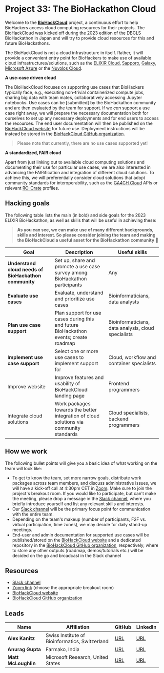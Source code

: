 # Project 33: The BioHackathon Cloud

Welcome to the [**BioHackCloud**](https://biohack.cloud/) project, a continuous effort to help BioHackers access cloud computing resources for their projects. The BioHackCloud was kicked off during the 2023 edition of the DBCLS BioHackathon in Japan and will try to provide cloud resources for this and future BioHackathons.

The BioHackCloud is not a cloud infrastructure in itself. Rather, it will provide a convenient entry point for BioHackers to make use of available cloud infrastructures/solutions, such as the [ELIXIR Cloud](https://elixir-cloud.dcc.sib.swiss/), [Sapporo](https://github.com/sapporo-wes/sapporo), [Galaxy](https://usegalaxy.org/), [Microsoft Azure](https://azure.microsoft.com/) or the [Nuvolos Cloud](https://nuvolos.cloud/).

**A use-case driven cloud**

The BioHackCloud focuses on supporting use cases that BioHackers typically face, e.g., executing non-trivial containerized compute jobs, sharing big data with team mates, collaboratively accessing Jupyter notebooks. Use cases can be [submitted] by the BioHackathon community and are then evaluated by the team for support. If we _can_ support a use case right away, we will prepare the necessary documentation both for ourselves to set up any necessary deployments and for end users to access the recources. The end user documentation will then be published on the [BioHackCloud website](https://biohack.cloud/) for future use. Deployment instructions will be instead be stored in the [BioHackCloud GitHub organization](https://github.com/biohackcloud/).

> Please note that currently, there are no use cases supported yet!

**A standardized, FAIR cloud**

Apart from just linking out to available cloud computing solutions and documenting their use for particular use cases, we are also interested in advancing the FAIRification and integration of different cloud solutions. To achieve this, we will preferentially consider cloud solutions that adopt community standards for interoperability, such as the [GA4GH Cloud](https://www.ga4gh.org/work_stream/cloud/) APIs or relevant [RO-Crate](https://www.researchobject.org/ro-crate/profiles.html) profiles.

## Hacking goals

The following table lists the main (in bold) and side goals for the 2023 ELIXIR BioHackathon, as well as skills that will be useful in achieving these:

> **As you can see, we can make use of many different backgrounds, skills and interest. So please consider joining the team and making the BioHackCloud a useful asset for the BioHackathon community** :rocket:

| Goal | Description | Useful skills |
| --- | --- | --- |
| **Understand cloud needs of BioHackathon community** | Set up, share and promote a use case survey among BioHackathon participants | Any |
| **Evaluate use cases** | Evaluate, understand and prioritize use cases | Bioinformaticians, data analysts |
| **Plan use case support** | Plan support for use cases during this and future BioHackathon events; create roadmap | Bioinformaticians, data analysis, cloud specialists |
| **Implement use case support** | Select one or more use cases to implement support for | Cloud, workflow and container specialists |
| Improve website | Improve features and usability of BioHackCloud landing page | Frontend programmers |
| Integrate cloud solutions | Work packages towards the better integration of cloud solutions via community standards | Cloud specialists, backend programmers |

## How we work

The following bullet points will give you a basic idea of what working on the team will look like:

- To get to know the team, set more narrow goals, distribute work packages across team members, and discuss administrative issues, we will have a kick-off call at 4:30pm CET in [Zoom](https://elixir-europe-org.zoom.us/j/87108266423?pwd=SVRNeEtsY1ArZ2ZjM3htTTN4TTBhQT09). Make sure to join the project's breakout room. If you would like to participate, but can't make the meeting, please drop a message in the [Slack channel](https://biohackeu.slack.com/archives/C03HQPMEN81), where you briefly introduce yourself and list any relevant skills and interests.
- Our [Slack channel](https://biohackeu.slack.com/archives/C03HQPMEN81) will be the primary focus point for communication with the entire team.
- Depending on the team's makeup (number of participants, F2F vs. virtual participation, time zones), we may decide for daily stand-up meetings.
- End-user and admin documentation for supported use cases will be published/stored on the [BioHackCloud website](https://biohack.cloud/) and a dedicated repository in the [BioHackCloud GitHub organization](https://github.com/biohackcloud), respectively; where to store any other outputs (roadmap, demos/tutorials etc.) will be decided on the go and broadcast in the Slack channel

## Resources

- [Slack channel](https://biohackeu.slack.com/archives/C03HQPMEN81)
- [Zoom link](https://elixir-europe-org.zoom.us/j/87108266423?pwd=SVRNeEtsY1ArZ2ZjM3htTTN4TTBhQT09) (choose the appropriate breakout room)
- [BioHackCloud website](https://biohack.cloud/)
- [BioHackCloud GitHub organization](https://github.com/biohackcloud)

## Leads

| Name | Affiliation | GitHub | LinkedIn |
| --- | --- | --- | --- |
| **Alex Kanitz** | Swiss Institute of Bioinformatics, Switzerland | [URL](https://github.com/uniqueg) | [URL](www.linkedin.com/in/alexanderkanitz/) |
| **Anurag Gupta** | Farmako, India | [URL](https://github.com/git-anurag-hub) | [URL](https://www.linkedin.com/in/anurag-gupta-1201/) |
| **Matt McLoughlin** | Microsoft Research, United States | [URL](https://github.com/MattMcL4475) | [URL](https://www.linkedin.com/in/mattmcl44/) |

